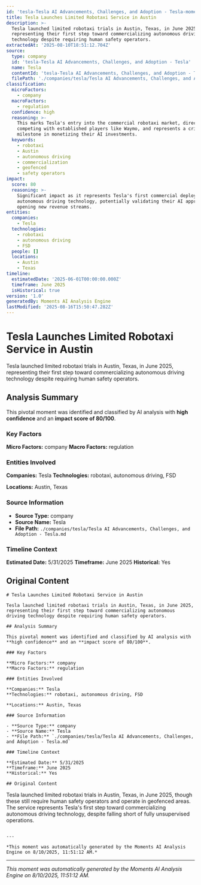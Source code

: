 ```yaml
---
id: 'tesla-Tesla AI Advancements, Challenges, and Adoption - Tesla-moment-2'
title: Tesla Launches Limited Robotaxi Service in Austin
description: >-
  Tesla launched limited robotaxi trials in Austin, Texas, in June 2025,
  representing their first step toward commercializing autonomous driving
  technology despite requiring human safety operators.
extractedAt: '2025-08-10T18:51:12.704Z'
source:
  type: company
  id: 'tesla-Tesla AI Advancements, Challenges, and Adoption - Tesla'
  name: Tesla
  contentId: 'tesla-Tesla AI Advancements, Challenges, and Adoption - Tesla'
  filePath: './companies/tesla/Tesla AI Advancements, Challenges, and Adoption - Tesla.md'
classification:
  microFactors:
    - company
  macroFactors:
    - regulation
  confidence: high
  reasoning: >-
    This marks Tesla's entry into the commercial robotaxi market, directly
    competing with established players like Waymo, and represents a critical
    milestone in monetizing their AI investments.
  keywords:
    - robotaxi
    - Austin
    - autonomous driving
    - commercialization
    - geofenced
    - safety operators
impact:
  score: 80
  reasoning: >-
    Significant impact as it represents Tesla's first commercial deployment of
    autonomous driving technology, potentially validating their AI approach and
    opening new revenue streams.
entities:
  companies:
    - Tesla
  technologies:
    - robotaxi
    - autonomous driving
    - FSD
  people: []
  locations:
    - Austin
    - Texas
timeline:
  estimatedDate: '2025-06-01T00:00:00.000Z'
  timeframe: June 2025
  isHistorical: true
version: '1.0'
generatedBy: Moments AI Analysis Engine
lastModified: '2025-08-16T15:50:47.282Z'
---
```

# Tesla Launches Limited Robotaxi Service in Austin

Tesla launched limited robotaxi trials in Austin, Texas, in June 2025, representing their first step toward commercializing autonomous driving technology despite requiring human safety operators.

## Analysis Summary

This pivotal moment was identified and classified by AI analysis with **high confidence** and an **impact score of 80/100**.

### Key Factors

**Micro Factors:** company
**Macro Factors:** regulation

### Entities Involved

**Companies:** Tesla
**Technologies:** robotaxi, autonomous driving, FSD

**Locations:** Austin, Texas

### Source Information

- **Source Type:** company
- **Source Name:** Tesla
- **File Path:** `./companies/tesla/Tesla AI Advancements, Challenges, and Adoption - Tesla.md`

### Timeline Context

**Estimated Date:** 5/31/2025
**Timeframe:** June 2025
**Historical:** Yes

## Original Content

```
# Tesla Launches Limited Robotaxi Service in Austin

Tesla launched limited robotaxi trials in Austin, Texas, in June 2025, representing their first step toward commercializing autonomous driving technology despite requiring human safety operators.

## Analysis Summary

This pivotal moment was identified and classified by AI analysis with **high confidence** and an **impact score of 80/100**.

### Key Factors

**Micro Factors:** company
**Macro Factors:** regulation

### Entities Involved

**Companies:** Tesla
**Technologies:** robotaxi, autonomous driving, FSD

**Locations:** Austin, Texas

### Source Information

- **Source Type:** company
- **Source Name:** Tesla
- **File Path:** `./companies/tesla/Tesla AI Advancements, Challenges, and Adoption - Tesla.md`

### Timeline Context

**Estimated Date:** 5/31/2025
**Timeframe:** June 2025
**Historical:** Yes

## Original Content

```
Tesla launched limited robotaxi trials in Austin, Texas, in June 2025, though these still require human safety operators and operate in geofenced areas. The service represents Tesla's first step toward commercializing autonomous driving technology, despite falling short of fully unsupervised operations.
```

---

*This moment was automatically generated by the Moments AI Analysis Engine on 8/10/2025, 11:51:12 AM.*

```

---

*This moment was automatically generated by the Moments AI Analysis Engine on 8/10/2025, 11:51:12 AM.*
